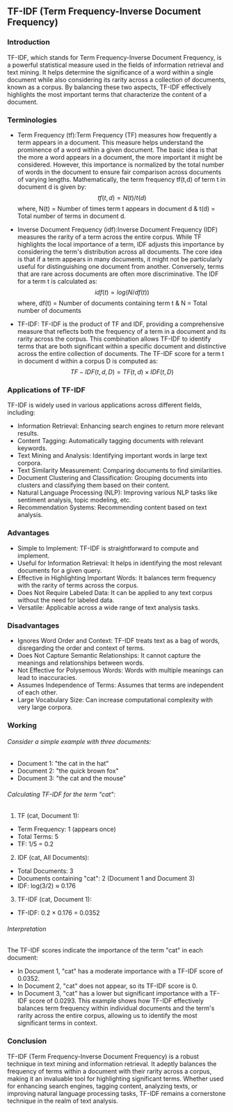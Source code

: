 ## TF-IDF (Term Frequency-Inverse Document Frequency)

### Introduction
TF-IDF, which stands for Term Frequency-Inverse Document Frequency, is a powerful statistical measure used in the fields of information retrieval and text mining. It helps determine the significance of a word within a single document while also considering its rarity across a collection of documents, known as a corpus. By balancing these two aspects, TF-IDF effectively highlights the most important terms that characterize the content of a document.


### Terminologies
* Term Frequency (tf):Term Frequency (TF) measures how frequently a term appears in a document. This measure helps understand the prominence of a word within a given document. The basic idea is that the more a word appears in a document, the more important it might be considered. However, this importance is normalized by the total number of words in the document to ensure fair comparison across documents of varying lengths.
Mathematically, the term frequency tf(t,d) of term t in document d is given by:
$$tf(t,d) = N(t) / t(d)$$
where, 
N(t) = Number of times term t appears in document d &
t(d) = Total number of terms in document d.


* Inverse Document Frequency (idf):Inverse Document Frequency (IDF) measures the rarity of a term across the entire corpus. While TF highlights the local importance of a term, IDF adjusts this importance by considering the term's distribution across all documents. The core idea is that if a term appears in many documents, it might not be particularly useful for distinguishing one document from another. Conversely, terms that are rare across documents are often more discriminative.
The IDF for a term t is calculated as:
$$idf(t) = log(N/ df(t))$$
where, 
df(t) = Number of documents containing term t &
N = Total number of documents

* TF-IDF: TF-IDF is the product of TF and IDF, providing a comprehensive measure that reflects both the frequency of a term in a document and its rarity across the corpus. This combination allows TF-IDF to identify terms that are both significant within a specific document and distinctive across the entire collection of documents. 
The TF-IDF score for a term t in document d within a corpus D is computed as:
$$TF-IDF(t,d,D)=TF(t,d)×IDF(t,D)$$

### Applications of TF-IDF
TF-IDF is widely used in various applications across different fields, including:
* Information Retrieval: Enhancing search engines to return more relevant results.
* Content Tagging: Automatically tagging documents with relevant keywords. 
* Text Mining and Analysis: Identifying important words in large text corpora. 
* Text Similarity Measurement: Comparing documents to find similarities. 
* Document Clustering and Classification: Grouping documents into clusters and classifying them based on their content. 
* Natural Language Processing (NLP): Improving various NLP tasks like sentiment analysis, topic modeling, etc. 
* Recommendation Systems: Recommending content based on text analysis.


### Advantages
* Simple to Implement: TF-IDF is straightforward to compute and implement. 
* Useful for Information Retrieval: It helps in identifying the most relevant documents for a given query. 
* Effective in Highlighting Important Words: It balances term frequency with the rarity of terms across the corpus. 
* Does Not Require Labeled Data: It can be applied to any text corpus without the need for labeled data. 
* Versatile: Applicable across a wide range of text analysis tasks.


### Disadvantages
* Ignores Word Order and Context: TF-IDF treats text as a bag of words, disregarding the order and context of terms. 
* Does Not Capture Semantic Relationships: It cannot capture the meanings and relationships between words. 
* Not Effective for Polysemous Words: Words with multiple meanings can lead to inaccuracies. 
* Assumes Independence of Terms: Assumes that terms are independent of each other. 
* Large Vocabulary Size: Can increase computational complexity with very large corpora.


### Working
###### Consider a simple example with three documents:

* Document 1: "the cat in the hat"
* Document 2: "the quick brown fox"
* Document 3: "the cat and the mouse"

###### Calculating TF-IDF for the term "cat":

1) TF (cat, Document 1):

* Term Frequency: 1 (appears once)
* Total Terms: 5
* TF: 1/5 = 0.2

2) IDF (cat, All Documents):

* Total Documents: 3
* Documents containing "cat": 2 (Document 1 and Document 3)
* IDF: log(3/2) ≈  0.176

3) TF-IDF (cat, Document 1):

* TF-IDF: 0.2 × 0.176 = 0.0352

###### Interpretation
The TF-IDF scores indicate the importance of the term "cat" in each document:
* In Document 1, "cat" has a moderate importance with a TF-IDF score of 0.0352.
* In Document 2, "cat" does not appear, so its TF-IDF score is 0.
* In Document 3, "cat" has a lower but significant importance with a TF-IDF score of 0.0293.
This example shows how TF-IDF effectively balances term frequency within individual documents and the term's rarity across the entire corpus, allowing us to identify the most significant terms in context.



### Conclusion
TF-IDF (Term Frequency-Inverse Document Frequency) is a robust technique in text mining and information retrieval. It adeptly balances the frequency of terms within a document with their rarity across a corpus, making it an invaluable tool for highlighting significant terms. Whether used for enhancing search engines, tagging content, analyzing texts, or improving natural language processing tasks, TF-IDF remains a cornerstone technique in the realm of text analysis.
